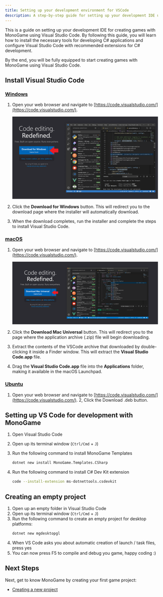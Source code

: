 ```yaml
---
title: Setting up your development environment for VSCode
description: A step-by-step guide for setting up your development IDE using VSCode
---
```


This is a guide on setting up your development IDE for creating games with MonoGame using Visual Studio Code. By following this guide, you will learn how to install the necessary tools for developing C# applications and configure Visual Studio Code with recommended extensions for C# development.

By the end, you will be fully equipped to start creating games with MonoGame using Visual Studio Code.

## Install Visual Studio Code

### [Windows](#tab/windows)

1. Open your web browser and navigate to [https://code.visualstudio.com/](https://code.visualstudio.com/).

    ![Download VSCode](./images/1_setting_up_your_development_environment/vscode/windows/download-vscode.png)

2. Click the **Download for Windows** button.  This will redirect you to the download page where the installer will automatically download.
3. When the download completes, run the installer and complete the steps to install Visual Studio Code.

### [macOS](#tab/macos)

1. Open your web browser and navigate to [https://code.visualstudio.com/](https://code.visualstudio.com/).

    ![Download VSCode](./images/1_setting_up_your_development_environment/vscode/mac/download-vscode.png)

2. Click the **Download Mac Universal** button.  This will redirect you to the page where the application archive (.zip) file will begin downloading.
3. Extract the contents of the VSCode archive that downloaded by double-clicking it inside a Finder window.  This will extract the **Visual Studio Code.app** file.
4. Drag the **Visual Studio Code.app** file into the **Applications** folder, making it available in the macOS Launchpad.

### [Ubuntu](#tab/ubuntu)

1. Open your web browser and navigate to [https://code.visualstudio.com/](https://code.visualstudio.com/).
2, Click the Download .deb button.

## Setting up VS Code for development with MonoGame

1. Open Visual Studio Code
1. Open up its terminal window (`Ctrl/Cmd` + `J`)
3. Run the following command to install MonoGame Templates

    ```sh
    dotnet new install MonoGame.Templates.CSharp
    ```
4. Run the following command to install C# Dev Kit extension

    ```sh
    code --install-extension ms-dotnettools.csdevkit
    ```

## Creating an empty project

1. Open up an empty folder in Visual Studio Code
2. Open up its terminal window (`Ctrl/Cmd` + `J`)
3. Run the following command to create an empty project for desktop platforms:
    ```sh
    dotnet new mgdesktopgl
    ```
4. When VS Code asks you about automatic creation of launch / task files, press yes
5. You can now press F5 to compile and debug you game, happy coding  :)

## Next Steps

Next, get to know MonoGame by creating your first game project:

- [Creating a new project](3_creating_a_new_project_netcore.md)
